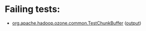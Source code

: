 # Failing tests: 

 * [org.apache.hadoop.ozone.common.TestChunkBuffer](hadoop-hdds/common/org.apache.hadoop.ozone.common.TestChunkBuffer.txt) ([output](hadoop-hdds/common/org.apache.hadoop.ozone.common.TestChunkBuffer-output.txt))
